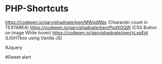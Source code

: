# PHP-Shortcuts
https://codepen.io/garvishadnate/pen/MWqdWbx (Character count in TEXTAREA)
https://codepen.io/garvishadnate/pen/PodXGQW (CSS Button on image While hover)
https://codepen.io/garvishadnate/pen/yLxpEjd (LIGHTbox using Vanilla JS)

#Jquery
<script src="https://code.jquery.com/jquery-3.6.4.min.js" integrity="sha256-oP6HI9z1XaZNBrJURtCoUT5SUnxFr8s3BzRl+cbzUq8=" crossorigin="anonymous"></script>

#Sweet alert
<script src="https://cdn.jsdelivr.net/npm/sweetalert2@11"></script>
    
